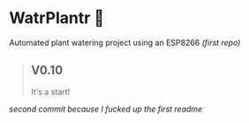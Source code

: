 # WatrPlantr 🌱
Automated plant watering project using an ESP8266 *(first repo)*

> V0.10
>---
>It's a start!


*second commit because I fucked up the first readme*
